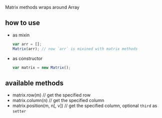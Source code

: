 Matrix methods wraps around Array

## how to use

* as mixin

    ```javascript
    var arr = [];
    Matrix(arr); // now `arr` is mixined with matrix methods
    ```
* as constructor

    ```javascript
    var matrix = new Matrix();
    ```

## available methods

* matrix.row(m) // get the specified row
* matrix.column(n) // get the specified column
* matrix.position(m, n[, v]) // get the specified column, optional `third` as `setter`
